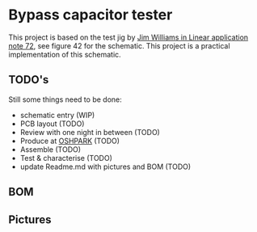 # Bypass capacitor tester
This project is based on the test jig by [Jim Williams in Linear application note 72](https://www.analog.com/media/en/technical-documentation/application-notes/an72f.pdf), see figure 42 for the schematic. This project is a practical implementation of this schematic.
## TODO's
Still some things need to be done:
* schematic entry (WIP)
* PCB layout (TODO)
* Review with one night in between (TODO)
* Produce at [OSHPARK](https://oshpark.com/) (TODO)
* Assemble (TODO)
* Test & characterise (TODO)
* update Readme.md with pictures and BOM (TODO)
## BOM
## Pictures
